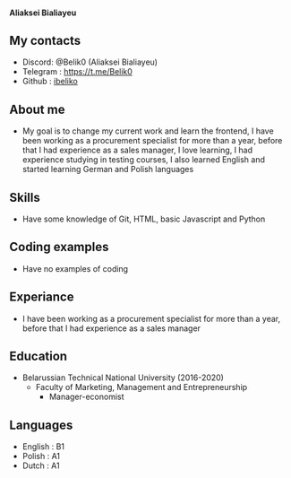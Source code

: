 #### Aliaksei Bialiayeu
## My contacts
* Discord: @Belik0 (Aliaksei Bialiayeu)
* Telegram : <a href="https://t.me/Belik0">https://t.me/Belik0</a>
* Github : <a href="https://github.com/ibeliko">ibeliko</a>
## About me
* My goal is to change my current work and learn the frontend, I have been working as a procurement specialist for more than a year, before that I had experience as a sales manager, I love learning, I had experience studying in testing courses, I also learned English and started learning German and Polish languages
## Skills
* Have some knowledge of Git, HTML, basic Javascript and Python
## Coding examples
* Have no examples of coding
## Experiance
* I have been working as a procurement specialist for more than a year, before that I had experience as a sales manager
## Education
* Belarussian Technical National University (2016-2020)
    * Faculty of Marketing, Management and Entrepreneurship
        * Manager-economist
## Languages
* English : B1
* Polish : A1
* Dutch : A1
